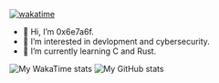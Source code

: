 [![wakatime](https://wakatime.com/badge/user/dcb03cc8-6730-4908-81a2-ac81a60b9554.svg)](https://wakatime.com/@dcb03cc8-6730-4908-81a2-ac81a60b9554)

- 👋 Hi, I’m 0x6e7a6f.
- 👀 I’m interested in devlopment and cybersecurity.
- 🌱 I’m currently learning C and Rust.

![My WakaTime stats](https://github-readme-stats.vercel.app/api/wakatime?username=NZO&langs_count=5)
![My GitHub stats](https://github-readme-stats.vercel.app/api?username=0x6e7a6f&show_icons=true&theme=radical)
